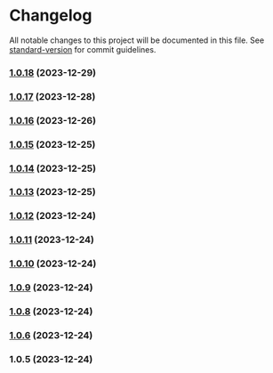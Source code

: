 # Changelog

All notable changes to this project will be documented in this file. See [standard-version](https://github.com/conventional-changelog/standard-version) for commit guidelines.

### [1.0.18](https://github.com/bbhminhnl/chatbox-frontend-hybrid/compare/1.0.17...1.0.18) (2023-12-29)

### [1.0.17](https://github.com/bbhminhnl/chatbox-frontend-hybrid/compare/1.0.16...1.0.17) (2023-12-28)

### [1.0.16](https://github.com/bbhminhnl/chatbox-frontend-hybrid/compare/1.0.15...1.0.16) (2023-12-26)

### [1.0.15](https://github.com/bbhminhnl/chatbox-frontend-hybrid/compare/1.0.14...1.0.15) (2023-12-25)

### [1.0.14](https://github.com/bbhminhnl/chatbox-frontend-hybrid/compare/1.0.13...1.0.14) (2023-12-25)

### [1.0.13](https://github.com/bbhminhnl/chatbox-frontend-hybrid/compare/1.0.12...1.0.13) (2023-12-25)

### [1.0.12](https://github.com/bbhminhnl/chatbox-frontend-hybrid/compare/1.0.11...1.0.12) (2023-12-24)

### [1.0.11](https://github.com/bbhminhnl/chatbox-frontend-hybrid/compare/1.0.10...1.0.11) (2023-12-24)

### [1.0.10](https://github.com/bbhminhnl/chatbox-frontend-hybrid/compare/1.0.9...1.0.10) (2023-12-24)

### [1.0.9](https://github.com/bbhminhnl/chatbox-frontend-hybrid/compare/1.0.8...1.0.9) (2023-12-24)

### [1.0.8](https://github.com/bbhminhnl/chatbox-frontend-hybrid/compare/1.0.6...1.0.8) (2023-12-24)

### [1.0.6](https://github.com/bbhminhnl/chatbox-frontend-hybrid/compare/1.0.5...1.0.6) (2023-12-24)

### 1.0.5 (2023-12-24)
